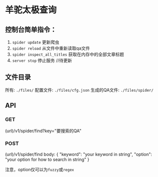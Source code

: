 # 羊驼太极查询
## 控制台简单指令：
1. `spider update` 更新爬虫
2. `spider reload` 从文件中重新读取qa文件
3. `spider inspect_all_titles` 获取在内存中的全部文章标题
4. `server stop` 停止服务 //待更新

## 文件目录
所有: `./files/`
配置文件: `./files/cfg.json`
生成的QA文件: `./files/spider/`


## API
### GET 
(url)/v1/spider/find?key="要搜索的QA"
### POST
(url)/v1/spider/find
body:
{
 "keyword": "your keyword in string",
  "option": "your option for how to search in string"
}

注意，option仅可以为`fuzzy`或`regex`
